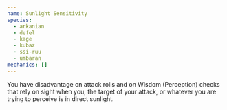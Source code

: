 ```yaml
---
name: Sunlight Sensitivity
species:
  - arkanian
  - defel
  - kage
  - kubaz
  - ssi-ruu
  - umbaran
mechanics: []
---
```

You have disadvantage on attack rolls and on Wisdom (Perception) checks that rely on sight when you, the target of your attack, or whatever you are trying to perceive is in direct sunlight.

